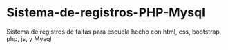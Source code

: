 # Sistema-de-registros-PHP-Mysql
Sistema de registros de faltas para escuela hecho con html, css, bootstrap, php, js, y Mysql
